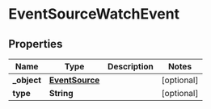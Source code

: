 

# EventSourceWatchEvent

## Properties

Name | Type | Description | Notes
------------ | ------------- | ------------- | -------------
**_object** | [**EventSource**](EventSource.md) |  |  [optional]
**type** | **String** |  |  [optional]



